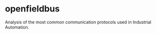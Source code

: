 # openfieldbus
Analysis of the most common communication protocols used in Industrial Automation.


